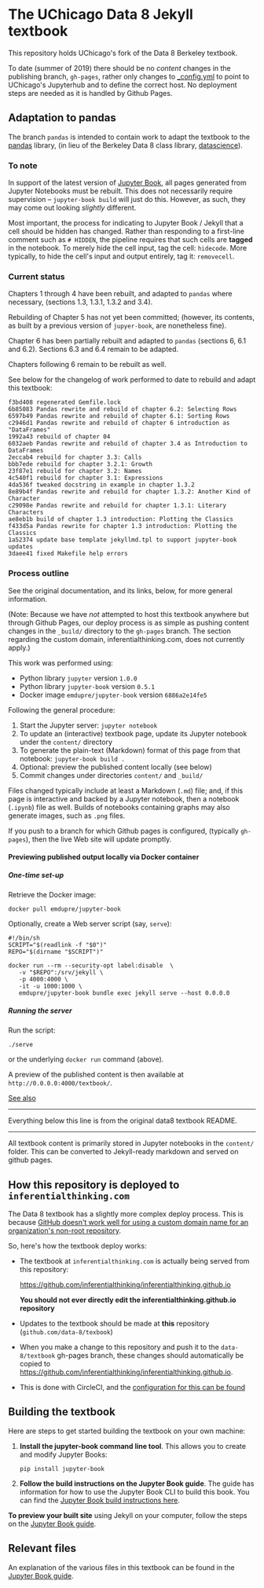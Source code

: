 # The UChicago Data 8 Jekyll textbook

This repository holds UChicago's fork of the Data 8 Berkeley textbook.

To date (summer of 2019) there should be no *content* changes in the publishing branch, `gh-pages`, rather only changes to [\_config.yml](_config.yml) to point to UChicago's Jupyterhub and to define the correct host. No deployment steps are needed as it is handled by Github Pages. 

## Adaptation to pandas

The branch `pandas` is intended to contain work to adapt the textbook to the [pandas](https://pandas.pydata.org/) library, (in lieu of the Berkeley Data 8 class library, [datascience](https://github.com/data-8/datascience)).

### To note

In support of the latest version of [Jupyter Book](https://jupyter.org/jupyter-book/), all pages generated from Jupyter Notebooks must be rebuilt. This does not necessarily require supervision &ndash; `jupyter-book build` will just do this. However, as such, they may come out looking *slightly* different.

Most important, the process for indicating to Jupyter Book / Jekyll that a cell should be hidden has changed. Rather than responding to a first-line comment such as `# HIDDEN`, the pipeline requires that such cells are **tagged** in the notebook. To merely hide the cell input, tag the cell: `hidecode`. More typically, to hide the cell's input and output entirely, tag it: `removecell`.

### Current status

Chapters 1 through 4 have been rebuilt, and adapted to `pandas` where necessary, (sections 1.3, 1.3.1, 1.3.2 and 3.4).

Rebuilding of Chapter 5 has not yet been committed; (however, its contents, as built by a previous version of `jupyer-book`, are nonetheless fine).

Chapter 6 has been partially rebuilt and adapted to `pandas` (sections 6, 6.1 and 6.2). Sections 6.3 and 6.4 remain to be adapted.

Chapters following 6 remain to be rebuilt as well.

See below for the changelog of work performed to date to rebuild and adapt this textbook:

    f3bd408 regenerated Gemfile.lock
    6b85083 Pandas rewrite and rebuild of chapter 6.2: Selecting Rows
    6597b49 Pandas rewrite and rebuild of chapter 6.1: Sorting Rows
    c2946d1 Pandas rewrite and rebuild of chapter 6 introduction as "DataFrames"
    1992a43 rebuild of chapter 04
    6032aeb Pandas rewrite and rebuild of chapter 3.4 as Introduction to DataFrames
    2eccab4 rebuild for chapter 3.3: Calls
    bbb7ede rebuild for chapter 3.2.1: Growth
    23f87e1 rebuild for chapter 3.2: Names
    4c540f1 rebuild for chapter 3.1: Expressions
    4da536f tweaked docstring in example in chapter 1.3.2
    8e89b4f Pandas rewrite and rebuild for chapter 1.3.2: Another Kind of Character
    c29098e Pandas rewrite and rebuild for chapter 1.3.1: Literary Characters
    ae8eb1b build of chapter 1.3 introduction: Plotting the Classics
    f433d5a Pandas rewrite for chapter 1.3 introduction: Plotting the Classics
    1a52374 update base template jekyllmd.tpl to support jupyter-book updates
    3daee41 fixed Makefile help errors

### Process outline

See the original documentation, and its links, below, for more general information.

(Note: Because we have *not* attempted to host this textbook anywhere but through Github Pages, our deploy process is as simple as pushing content changes in the `_build/` directory to the `gh-pages` branch. The section regarding the custom domain, inferentialthinking.com, does not currently apply.)

This work was performed using:

* Python library `jupyter` version `1.0.0`
* Python library `jupyter-book` version `0.5.1`
* Docker image `emdupre/jupyter-book` version `6886a2e14fe5`

Following the general procedure:

1. Start the Jupyter server: `jupyter notebook`
1. To update an (interactive) textbook page, update its Jupyter notebook under the `content/` directory
1. To generate the plain-text (Markdown) format of this page from that notebook: `jupyter-book build .`
1. Optional: preview the published content locally (see below)
1. Commit changes under directories `content/` and `_build/`

Files changed typically include at least a Markdown (`.md`) file; and, if this page is interactive and backed by a Jupyter notebook, then a notebook (`.ipynb`) file as well. Builds of notebooks containing graphs may also generate images, such as `.png` files.

If you push to a branch for which Github pages is configured, (typically `gh-pages`), then the live Web site will update promptly.

#### Previewing published output locally via Docker container

##### One-time set-up

Retrieve the Docker image:

    docker pull emdupre/jupyter-book

Optionally, create a Web server script (say, `serve`):

    #!/bin/sh
    SCRIPT="$(readlink -f "$0")"
    REPO="$(dirname "$SCRIPT")"
    
    docker run --rm --security-opt label:disable  \
       -v "$REPO":/srv/jekyll \
       -p 4000:4000 \
       -it -u 1000:1000 \
       emdupre/jupyter-book bundle exec jekyll serve --host 0.0.0.0

##### Running the server

Run the script:

    ./serve

or the underlying `docker run` command (above).

A preview of the published content is then available at `http://0.0.0.0:4000/textbook/`.

[See also](https://jupyter.org/jupyter-book/guide/03_build.html#building-your-site-locally-with-containers-docker)

-------

Everything below this line is from the original data8 textbook README.

-------

All textbook content is primarily stored in Jupyter notebooks in the `content/` folder.
This can be converted to Jekyll-ready markdown and served on github pages.

## How this repository is deployed to `inferentialthinking.com`

The Data 8 textbook has a slightly more complex deploy process. This is because
[GitHub doesn't work well for using a custom domain name for an organization's non-root
repository](https://help.github.com/articles/custom-domain-redirects-for-github-pages-sites/).

So, here's how the textbook deploy works:

* The textbook at `inferentialthinking.com` is actually being served from this repository:

  https://github.com/inferentialthinking/inferentialthinking.github.io

  **You should not ever directly edit the inferentialthinking.github.io repository**
* Updates to the textbook should be made at **this** repository (`github.com/data-8/texbook`)
* When you make a change to this repository and push it to the `data-8/textbook` gh-pages
  branch, these changes should automatically be copied to https://github.com/inferentialthinking/inferentialthinking.github.io.
* This is done with CircleCI, and the [configuration for this can be found](.circleci/config.yml)

## Building the textbook
Here are steps to get started building the textbook on your own machine:

1. **Install the jupyter-book command line tool**. This allows you to create
   and modify Jupyter Books:

   ```
   pip install jupyter-book
   ```

2. **Follow the build instructions on the Jupyter Book guide**. The guide
   has information for how to use the Jupyter Book CLI to build this book.
   You can find the [Jupyter Book build instructions here](https://jupyter.org/jupyter-book/guide/03_build.html#build-the-books-markdown).

**To preview your built site** using Jekyll on your computer, follow
the steps on the [Jupyter Book guide](https://jupyter.org/jupyter-book/guide/03_build.html#build-the-books-site-html-locally-optional).

## Relevant files

An explanation of the various files in this textbook can be found in
the [Jupyter Book guide](https://jupyter.org/jupyter-book/guide/01_overview.html#a-quick-tour-of-a-jupyter-book).
